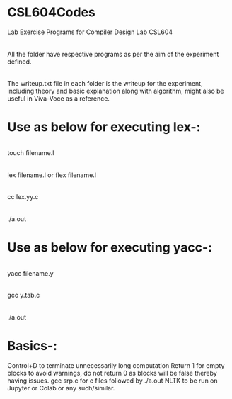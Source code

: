 # CSL604Codes
Lab Exercise Programs for Compiler Design Lab CSL604
######
All the folder have respective programs as per the aim of the experiment defined.
######
The writeup.txt file in each folder is the writeup for the experiment, including theory and basic explanation along with algorithm, might also be useful in Viva-Voce as a reference.
######
# Use as below for executing lex-:
######
touch filename.l
######
lex filename.l or flex filename.l
######
cc lex.yy.c
######
./a.out
######
# Use as below for executing yacc-:
######
yacc filename.y
######
gcc y.tab.c
######
./a.out
######
# Basics-:
Control+D to terminate unnecessarily long computation
Return 1 for empty blocks to avoid warnings, do not return 0 as blocks will be false thereby having issues.
gcc srp.c for c files followed by ./a.out
NLTK to be run on Jupyter or Colab or any such/similar.
